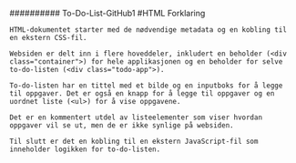 ########## To-Do-List-GitHub1
#HTML Forklaring

    HTML-dokumentet starter med de nødvendige metadata og en kobling til en ekstern CSS-fil.

    Websiden er delt inn i flere hoveddeler, inkludert en beholder (<div class="container">) for hele applikasjonen og en beholder for selve to-do-listen (<div class="todo-app">).

    To-do-listen har en tittel med et bilde og en inputboks for å legge til oppgaver. Det er også en knapp for å legge til oppgaver og en uordnet liste (<ul>) for å vise oppgavene.

    Det er en kommentert utdel av listeelementer som viser hvordan oppgaver vil se ut, men de er ikke synlige på websiden.

    Til slutt er det en kobling til en ekstern JavaScript-fil som inneholder logikken for to-do-listen.
